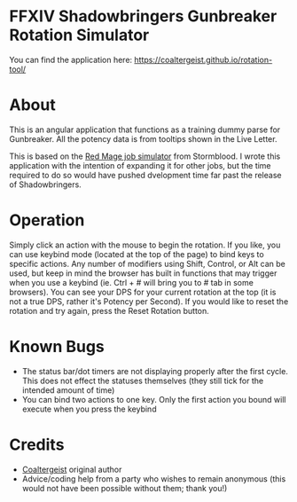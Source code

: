 # FFXIV Shadowbringers Gunbreaker Rotation Simulator

You can find the application here: https://coaltergeist.github.io/rotation-tool/

# About

This is an angular application that functions as a training dummy parse for Gunbreaker. All the potency data is from tooltips shown in the Live Letter.

This is based on the [Red Mage job simulator](https://tylian.github.io/rdm/) from Stormblood. I wrote this application with the intention
of expanding it for other jobs, but the time required to do so would have pushed dvelopment time far past the release of Shadowbringers.

# Operation

Simply click an action with the mouse to begin the rotation. If you like, you can use keybind mode (located at the top of the page) to bind keys to specific actions. Any number of modifiers using Shift, Control, or Alt can be used, but keep in mind the browser has built in functions that may trigger when you use a keybind (ie. Ctrl + # will bring you to # tab in some browsers). You can see your DPS for your current rotation at the top (it is not a true DPS, rather it's Potency per Second). If you would like to reset the rotation and try again, press the Reset Rotation button.

# Known Bugs
 - The status bar/dot timers are not displaying properly after the first cycle. This does not effect the statuses themselves (they still tick for the intended amount of time) 
 - You can bind two actions to one key. Only the first action you bound will execute when you press the keybind

# Credits
 - [Coaltergeist](github.com/coaltergeist) original author
 - Advice/coding help from a party who wishes to remain anonymous (this would not have been possible without them; thank you!)

